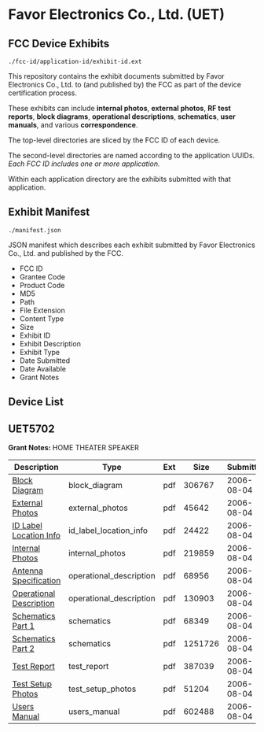 # Favor Electronics Co., Ltd. (UET)
## FCC Device Exhibits

```
./fcc-id/application-id/exhibit-id.ext
```

This repository contains the exhibit documents submitted by Favor Electronics Co., Ltd. to (and published by) the FCC as part of the device certification process.

These exhibits can include **internal photos**, **external photos**, **RF test reports**, **block diagrams**, **operational descriptions**, **schematics**, **user manuals**, and various **correspondence**.

The top-level directories are sliced by the FCC ID of each device.

The second-level directories are named according to the application UUIDs. *Each FCC ID includes one or more application.*

Within each application directory are the exhibits submitted with that application. 

## Exhibit Manifest

```
./manifest.json
```

JSON manifest which describes each exhibit submitted by Favor Electronics Co., Ltd. and published by the FCC.

- FCC ID
- Grantee Code
- Product Code
- MD5
- Path
- File Extension
- Content Type
- Size
- Exhibit ID
- Exhibit Description
- Exhibit Type
- Date Submitted
- Date Available
- Grant Notes

## Device List
## UET5702
**Grant Notes:** HOME THEATER SPEAKER

| Description | Type | Ext | Size | Submitted | Available |
| ----------- | ---- | --- | ---- | --------- | --------- |
| [Block Diagram](UET5702/ddcbb903751f0fe92b5f09bfc813c5fd/690083.pdf) | block_diagram | pdf | 306767 | 2006-08-04 | 2006-08-04 |
| [External Photos](UET5702/ddcbb903751f0fe92b5f09bfc813c5fd/690087.pdf) | external_photos | pdf | 45642 | 2006-08-04 | 2006-08-04 |
| [ID Label Location Info](UET5702/ddcbb903751f0fe92b5f09bfc813c5fd/690088.pdf) | id_label_location_info | pdf | 24422 | 2006-08-04 | 2006-08-04 |
| [Internal Photos](UET5702/ddcbb903751f0fe92b5f09bfc813c5fd/690086.pdf) | internal_photos | pdf | 219859 | 2006-08-04 | 2006-08-04 |
| [Antenna Specification](UET5702/ddcbb903751f0fe92b5f09bfc813c5fd/690089.pdf) | operational_description | pdf | 68956 | 2006-08-04 | 2006-08-04 |
| [Operational Description](UET5702/ddcbb903751f0fe92b5f09bfc813c5fd/690090.pdf) | operational_description | pdf | 130903 | 2006-08-04 | 2006-08-04 |
| [Schematics Part 1](UET5702/ddcbb903751f0fe92b5f09bfc813c5fd/690085.pdf) | schematics | pdf | 68349 | 2006-08-04 | 2006-08-04 |
| [Schematics Part 2](UET5702/ddcbb903751f0fe92b5f09bfc813c5fd/690091.pdf) | schematics | pdf | 1251726 | 2006-08-04 | 2006-08-04 |
| [Test Report](UET5702/ddcbb903751f0fe92b5f09bfc813c5fd/690092.pdf) | test_report | pdf | 387039 | 2006-08-04 | 2006-08-04 |
| [Test Setup Photos](UET5702/ddcbb903751f0fe92b5f09bfc813c5fd/690093.pdf) | test_setup_photos | pdf | 51204 | 2006-08-04 | 2006-08-04 |
| [Users Manual](UET5702/ddcbb903751f0fe92b5f09bfc813c5fd/690084.pdf) | users_manual | pdf | 602488 | 2006-08-04 | 2006-08-04 |
